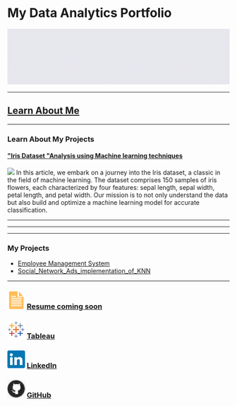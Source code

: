 # My Data Analytics Portfolio
[<img src="images/Github portfolio banner GIF.gif?raw=true"/>](https://www.linkedin.com/in/pramod-sahu-1b34b8256/)

---






## [Learn About Me](/aboutme.md)






---



### Learn About My Projects



#### ["Iris Dataset "Analysis using Machine learning techniques](https://www.linkedin.com/pulse/iris-dataset-analysis-using-machine-learning-techniques-pramod-sahu-g3kgf/)
[<img src="images/iris-dataset.png"/>](https://www.linkedin.com/pulse/iris-dataset-analysis-using-machine-learning-techniques-pramod-sahu-g3kgf/)
In this article, we embark on a journey into the Iris dataset, a classic in the field of machine learning. The dataset comprises 150 samples of iris flowers, each characterized by four features: sepal length, sepal width, petal length, and petal width. Our mission is to not only understand the data but also build and optimize a machine learning model for accurate classification.


---





---


---


### My Projects

- [Employee Management System](https://github.com/Sahu337778/employee-management-system)
- [Social_Network_Ads_implementation_of_KNN](https://github.com/Sahu337778/Social_Network_Ads_implementation_of_KNN)


---
### [<img src="images/doc_icon.png?raw=true"/>](https://www.linkedin.com/in/pramod-sahu-1b34b8256/)      [Resume coming soon](https://www.linkedin.com/in/pramod-sahu-1b34b8256/) 


### [<img src="images/tableau_icon.png?raw=true"/>](https://public.tableau.com/app/profile/pramod.sahu/vizzes)   [Tableau](https://public.tableau.com/app/profile/pramod.sahu/vizzes)





### [<img src="images/linkedin_icon.png?raw=true"/>](https://www.linkedin.com/in/pramod-sahu-1b34b8256/)                                     [LinkedIn](https://www.linkedin.com/in/pramod-sahu-1b34b8256/)












### [<img src="images/GitHub_icon40.png?raw=true"/>](https://github.com/Sahu337778)             [GitHub](https://github.com/Sahu337778)

